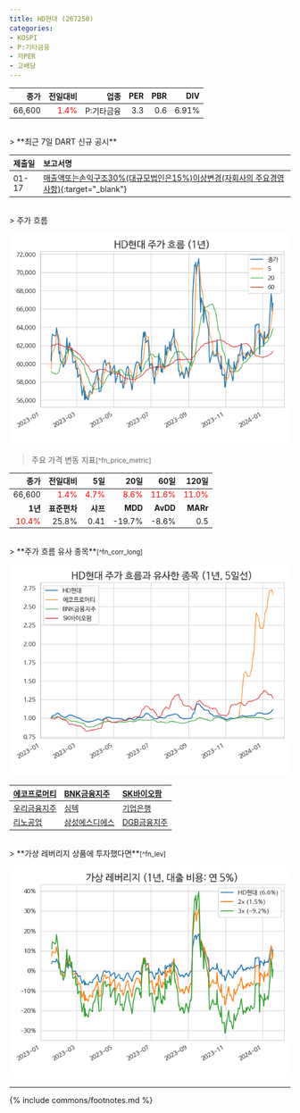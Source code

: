 ```yaml
---
title: HD현대 (267250)
categories:
- KOSPI
- P:기타금융
- 저PER
- 고배당
---
```

| **종가** | **전일대비** | **업종** | **PER** | **PBR** | **DIV** |
| -------: | -----------: | -------: | ------: | ------: | ------: |
| 66,600 | <span style="color: red">1.4%</span> | P:기타금융 | 3.3 | 0.6 | 6.91% |

<!-- more -->

<br>
> **최근 7일 DART 신규 공시<a id="dart"></a>**


| **제출일** | **보고서명** |
| :--------- | :----------- |
| 01-17 | [매출액또는손익구조30%(대규모법인은15%)이상변경(자회사의 주요경영사항)](https://dart.fss.or.kr/dsaf001/main.do?rcpNo=20240117800335){:target="_blank"} |

<br>
> 주가 흐름<a id="price"></a>

![267250](/assets/images/stock/267250.png)

> 주요 가격 변동 지표<small>[^fn_price_metric]</small>

| **종가** | **전일대비** | **5일** | **20일** | **60일** | **120일** |
| -------: | -----------: | ------: | -------: | -------: | --------: |
| 66,600 | <span style="color: red">1.4%</span> | <span style="color: red">4.7%</span> | <span style="color: red">8.6%</span> | <span style="color: red">11.6%</span> | <span style="color: red">11.0%</span> |
| **1년** | **표준편차** | **샤프** | **MDD** | **AvDD** | **MARr** |
| <span style="color: red">10.4%</span> | 25.8% | 0.41 | -19.7% | -8.6% | 0.5 |

<br>
> **주가 흐름 유사 종목<a id="corr"></a>**<small>[^fn_corr_long]</small>

![267250](/assets/images/stock/267250_corr.png)

| [에코프로머티](/450080/) | [BNK금융지주](/138930/) | [SK바이오팜](/326030/) |
| :------------------------------------- | :------------------------------------- | :--------------------------------------|
| [우리금융지주](/316140/) | [심텍](/222800/) | [기업은행](/024110/) |
| [리노공업](/058470/) | [삼성에스디에스](/018260/) | [DGB금융지주](/139130/) |

<br>
> **가상 레버리지 상품에 투자했다면<a id="2x"></a>**<small>[^fn_lev]</small>

![267250](/assets/images/stock/267250_2x.png)

---
{% include commons/footnotes.md %}